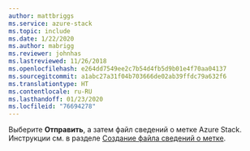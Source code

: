 ```yaml
---
author: mattbriggs
ms.service: azure-stack
ms.topic: include
ms.date: 1/22/2020
ms.author: mabrigg
ms.reviewer: johnhas
ms.lastreviewed: 11/26/2018
ms.openlocfilehash: e264dd7549ee2c7b54d4fb5d9b01e4f70aa04137
ms.sourcegitcommit: a1abc27a31f04b703666de02ab39ffdc79a632f6
ms.translationtype: HT
ms.contentlocale: ru-RU
ms.lasthandoff: 01/23/2020
ms.locfileid: "76694278"
---
```

Выберите **Отправить**, а затем файл сведений о метке Azure Stack. Инструкции см. в разделе [Создание файла сведений о метке](../azure-stack-vaas-parameters.md#generate-the-stamp-information-file).